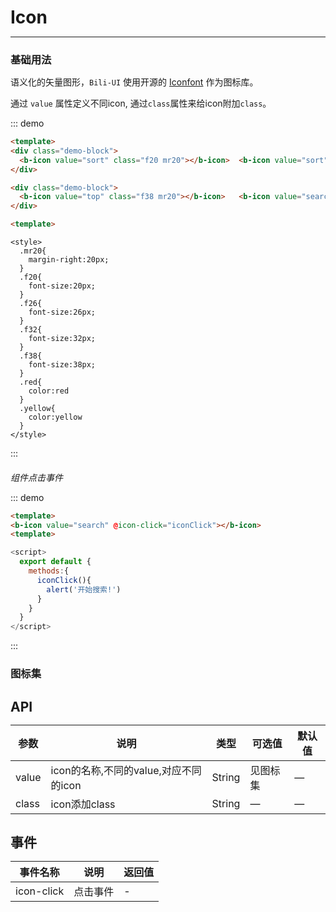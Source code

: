# Icon
----
### 基础用法
语义化的矢量图形，```Bili-UI``` 使用开源的 [Iconfont](http://www.iconfont.cn/) 作为图标库。

通过 ```value``` 属性定义不同icon, 通过```class```属性来给icon附加```class```。


<div class="demo-block">
  <p>
    <b-icon value="sort" class="f20 mr20"></b-icon>  <b-icon value="sort" class="f26 mr20"></b-icon>  <b-icon value="sort" class="f32 red mr20"></b-icon>  <b-icon value="sort" class="f38 yellow mr20"></b-icon>
  </p>
  <p>
    <b-icon value="top" class="f38 mr20"></b-icon>   <b-icon value="search" class="f38 mr20"></b-icon>   <b-icon value="more" class="f38 mr20"></b-icon>
  </p>
</div>

::: demo
```html
<template>
<div class="demo-block">
  <b-icon value="sort" class="f20 mr20"></b-icon>  <b-icon value="sort" class="f26 mr20"></b-icon>  <b-icon value="sort" class="f32 red mr20"></b-icon>  <b-icon value="sort" class="f38 yellow mr20"></b-icon>
</div>

<div class="demo-block">
  <b-icon value="top" class="f38 mr20"></b-icon>   <b-icon value="search" class="f38 mr20"></b-icon>   <b-icon value="more" class="f38 mr20"></b-icon>
</div>

<template>
```
```style
<style>
  .mr20{
    margin-right:20px;
  }
  .f20{
    font-size:20px;
  }
  .f26{
    font-size:26px;
  }
  .f32{
    font-size:32px;
  }
  .f38{
    font-size:38px;
  }
  .red{
    color:red
  }
  .yellow{
    color:yellow
  }
</style>
```
:::

###### 组件点击事件

<div class="demo-block">
  <b-icon value="search" class="f38" @icon-click="iconClick"></b-icon>
</div>

::: demo
```html
<template>
<b-icon value="search" @icon-click="iconClick"></b-icon>
<template>
```
```javascript
<script>
  export default {
    methods:{
      iconClick(){
        alert('开始搜索!')
      }
    }
  }
</script>
```
:::

### 图标集
<template>
  <ul class="icon-wrapper">
    <li class="icons" v-for="icon in icons">
      <b-icon :value="icon"></b-icon>
      <p>{{icon}}</p>
    </li>
  </ul>
</template>

<style>
  *{
    padding:0;
    margin:0;
  }
  li{
    list-style:none;
  }
  .mr20{
    margin-right:20px;
  }
  .f20{
    font-size:20px;
  }
  .f26{
    font-size:26px;
  }
  .f32{
    font-size:32px;
  }
  .f38{
    font-size:38px;
  }
  .red{
    color:red
  }
  .yellow{
    color:yellow
  }
  .ccd0d7{
    color:#ccd0d7;
  }
  .icon-wrapper{
    display:flex;
    flex-wrap:wrap;
    box-sizing:border-box;
    width:100%;
    border-radius:10px;
    border-top: 1px solid #eee;
    border-left: 1px solid #eee;
  }
  .icon-wrapper li{
    line-height:60px;
    width:calc(100% / 6 - 1px);
    height:120px;
    text-align:center;
    border-right:1px solid #eee;
    border-bottom:1px solid #eee;
    transition: all .3s;
  }
  .icon-wrapper li p{
    margin-top:20px;
    font-weight:bolder;
    line-height:1
  }
  .icon-wrapper li:hover{
    color:#00a1d6;
  }
</style>

<script>
  export default {
    data(){
      return{
        icons:[
          'home',
          'search',
          'top',
          'sort',
          'more',
          'shopcar-empty',
          'shopcar-fill',
          'reduce',
          'plus',
        ]
      }
    },
    methods:{
      iconClick(){
        alert('开始搜索!')
      }
    }
  }
</script>

## API

| 参数      | 说明          | 类型      | 可选值                      | 默认值       |
|---------- |-------------- |---------- |-------------------------  |------------- |
| value | icon的名称,不同的value,对应不同的icon | String | 见图标集 | — |
| class | icon添加class | String | — | — |

## 事件

| 事件名称      | 说明          | 返回值  |
|---------- |-------------- |---------- |
| icon-click | 点击事件 | - |



